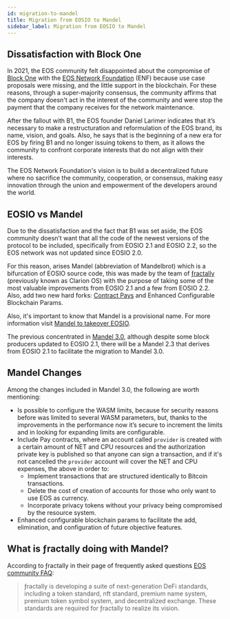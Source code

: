 ```yaml
---
id: migration-to-mandel
title: Migration from EOSIO to Mandel
sidebar_label: Migration from EOSIO to Mandel
---
```


## Dissatisfaction with Block One

In 2021, the EOS community felt disappointed about the compromise of [Block One](https://block.one/) with the [EOS Network Foundation](https://eosnetwork.com/) (ENF) because use case proposals were missing, and the little support in the blockchain. For these reasons, through a super-majority consensus, the community affirms that the company doesn't act in the interest of the community and were stop the payment that the company receives for the network maintenance.

After the fallout with B1, the EOS founder Daniel Larimer indicates that it’s necessary to make a restructuration and reformulation of the EOS brand, its name, vision, and goals. Also, he says that is the beginning of a new era for EOS by firing B1 and no longer issuing tokens to them, as it allows the community to confront corporate interests that do not align with their interests.

The EOS Network Foundation's vision is to build a decentralized future where no sacrifice the community, cooperation, or consensus, making easy innovation through the union and empowerment of the developers around the world.

## EOSIO vs Mandel

Due to the dissatisfaction and the fact that B1 was set aside, the EOS community doesn’t want that all the code of the newest versions of the protocol to be included, specifically from EOSIO 2.1 and EOSIO 2.2, so the EOS network was not updated since EOSIO 2.0.

For this reason, arises Mandel (abbreviation of Mandelbrot) which is a bifurcation of EOSIO source code, this was made by the team of [ƒractally](https://fractally.com/) (previously known as Clarion OS) with the purpose of taking some of the most valuable improvements from EOSIO 2.1 and a few from EOSIO 2.2. Also, add two new hard forks: [Contract Pays](https://eoscommunity.github.io/clsdk-docs/book/std/cpay/index.html) and Enhanced Configurable Blockchain Params.

Also, it's important to know that Mandel is a provisional name. For more information visit [Mandel to takeover EOSIO](https://medium.com/edenoneos/eos-mandel-to-takeover-eosio-in-2022-2e25bf5451f0).


The previous concentrated in [Mandel 3.0](https://github.com/eosnetworkfoundation/mandel/releases/tag/v3.1.0-rc1), although despite some block producers updated to EOSIO 2.1, there will be a Mandel 2.3 that derives from EOSIO 2.1 to facilitate the migration to Mandel 3.0.

## Mandel Changes

Among the changes included in Mandel 3.0, the following are worth mentioning:

- Is possible to configure the WASM limits, because for security reasons before was limited to several WASM parameters, but, thanks to the improvements in the performance now it’s secure to increment the limits and in looking for expanding limits are configurable. 
- Include Pay contracts, where an account called `provider` is created with a certain amount of NET and CPU resources and the authorization private key is published so that anyone can sign a transaction, and if it's not cancelled the `provider` account will cover the NET and CPU expenses, the above in order to:
    - Implement transactions that are structured identically to Bitcoin transactions. 
    - Delete the cost of creation of accounts for those who only want to use EOS as currency.
    - Incorporate privacy tokens without your privacy being compromised by the resource system. 
- Enhanced configurable blockchain params to facilitate the add, elimination, and configuration of future objective features.

## What is ƒractally doing with Mandel?

According to ƒractally in their page of frequently asked questions [EOS community FAQ](https://fractally.com/blog/eos-community-faq):

> ƒractally is developing a suite of next-generation DeFi standards, including a token standard, nft standard, premium name system, premium token symbol system, and decentralized exchange. These standards are required for ƒractally to realize its vision.
